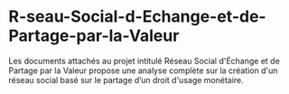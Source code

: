 # R-seau-Social-d-Echange-et-de-Partage-par-la-Valeur
Les documents attachés au projet intitulé Réseau Social d'Échange et de Partage par la Valeur propose une analyse complète sur la création d'un réseau social basé sur le partage d’un droit d'usage monétaire. 
